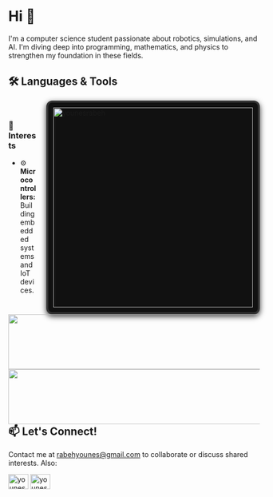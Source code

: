 # Hi 👋

I'm a computer science student passionate about robotics, simulations, and AI. I'm diving deep into programming, mathematics, and physics to strengthen my foundation in these fields.


<h2 align="left"> 🛠️ Languages & Tools </h3>
<p float="left">
<p align="left">
  <img align="right" src="https://github-readme-stats.vercel.app/api/top-langs?username=younesrabeh&show_icons=true&locale=en&layout=compact&theme=algolia" alt="younesrabeh" style="width: 400px; height: auto; border: 4px solid #333; border-radius: 12px; box-shadow: 0 4px 12px rgba(0,0,0,0.8); background-color: #111; padding: 10px; float: right; margin-left: 20px;" />
  <a>
    <img align = "left" src="https://skillicons.dev/icons?i=java,python,c,cpp,haskell", width="570" height="110" />
  </a>
  <br>
  <img align = "left" src="https://skillicons.dev/icons?i=arduino,git,godot,figma,flutter", width="570" height="110"/>
<div>

### 🚀 Interests 
- ⚙️ **Microcontrollers:** Building embedded systems and IoT devices.

## 📫 Let's Connect!
Contact me at [rabehyounes@gmail.com](mailto:rabehyounes9@gmail.com) to collaborate or discuss shared interests. Also:
 
<p align="left">
<a href="https://instagram.com/younesrbh" target="blank"><img align="center" src="https://raw.githubusercontent.com/rahuldkjain/github-profile-readme-generator/master/src/images/icons/Social/instagram.svg" alt="younesrbh" height="30" width="40" /></a>
<a href="https://www.leetcode.com/younesrbh" target="blank"><img align="center" src="https://raw.githubusercontent.com/rahuldkjain/github-profile-readme-generator/master/src/images/icons/Social/leet-code.svg" alt="younesrbh" height="30" width="40" /></a>
</p>

</div>


